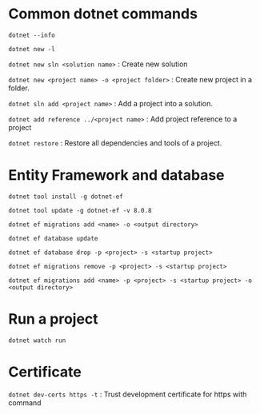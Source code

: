 # Common dotnet commands

`dotnet --info`

`dotnet new -l`

`dotnet new sln <solution name>` : Create new solution

`dotnet new <project name> -o <project folder>` : Create new project in a folder.

`dotnet sln add <project name>` : Add a project into a solution.

`dotnet add reference ../<project name>` : Add project reference to a project

`dotnet restore` : Restore all dependencies and tools of a project.

# Entity Framework and database

`dotnet tool install -g dotnet-ef`

`dotnet tool update -g dotnet-ef -v 8.0.8`

`dotnet ef migrations add <name> -o <output directory>`

`dotnet ef database update`

`dotnet ef database drop -p <project> -s <startup project>`

`dotnet ef migrations remove -p <project> -s <startup project>`

`dotnet ef migrations add <name> -p <project> -s <startup project> -o <output directory>`

# Run a project

`dotnet watch run`

# Certificate

`dotnet dev-certs https -t` : Trust development certificate for https with command